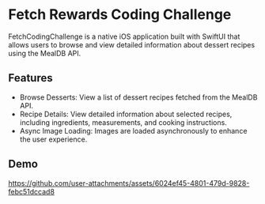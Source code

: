 # Fetch Rewards Coding Challenge
 FetchCodingChallenge is a native iOS application built with SwiftUI that allows users to browse and view detailed information about dessert recipes using the MealDB API.

## Features
 - Browse Desserts: View a list of dessert recipes fetched from the MealDB API.
 - Recipe Details: View detailed information about selected recipes, including ingredients, measurements, and cooking instructions.
 - Async Image Loading: Images are loaded asynchronously to enhance the user experience.


## Demo
https://github.com/user-attachments/assets/6024ef45-4801-479d-9828-febc51dccad8


